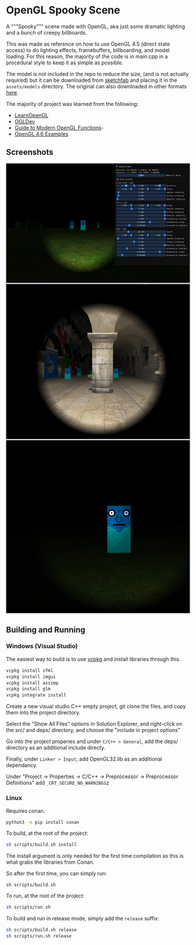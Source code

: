 # OpenGL Spooky Scene

A """Spooky""" scene made with OpenGL, aka just some dramatic lighting and a bunch of creepy billboards.

This was made as reference on how to use OpenGL 4.5 (direct state access) to do lighting effects, framebuffers, billboarding, and model loading. For this reason, the majority of the code is in main.cpp in a procedural style to keep it as simple as possible.

The model is not included in the repo to reduce the size, (and is not actually required) but it can be downloaded from [sketchfab](https://learnopengl.com/data/models/backpack.zip) and placing it in the `assets/models` directory. The original can also downloaded in other formats [here](https://sketchfab.com/3d-models/survival-guitar-backpack-799f8c4511f84fab8c3f12887f7e6b36).

The majority of project was learned from the following:

- [LearnOpenGL](https://learnopengl.com/)
- [OGLDev](https://www.ogldev.org/)
- [Guide to Modern OpenGL Functions](https://github.com/fendevel/Guide-to-Modern-OpenGL-Functions)-
- [OpenGL 4.6 Examples](https://github.com/rtryan98/OpenGL)

## Screenshots

![Screenshot 1](assets/screenshots/1.png)
![Screenshot 2](assets/screenshots/2.png)
![Screenshot 3](assets/screenshots/3.png)

## Building and Running

### Windows (Visual Studio)

The easiest way to build is to use [vcpkg](https://vcpkg.io/en/index.html) and install libraries through this.

```bash
vcpkg install sfml
vcpkg install imgui
vcpkg install assimp
vcpkg install glm
vcpkg integrate install
```

Create a new visual studio C++ empty project, git clone the files, and copy them into the project directory.

Select the "Show All Files" options in Solution Explorer, and right-click on the src/ and deps/ directory, and choose the "include in project options"

Go into the project properies and under `C/C++ > General`, add the deps/ directory as an additional include directy.

Finally, under `Linker > Input`, add OpenGL32.lib as an additional dependancy.

Under "Project -> Properties -> C/C++ -> Preprocessor -> Preprocessor Definitions" add `_CRT_SECURE_NO_WARNINGS`z

### Linux

Requires conan.

```sh
python3 -m pip install conan
```

To build, at the root of the project:

```sh
sh scripts/build.sh install
```

The install argument is only needed for the first time compilation as this is what grabs the libraries from Conan.

So after the first time, you can simply run:

```
sh scripts/build.sh
```

To run, at the root of the project:

```sh
sh scripts/run.sh
```

To build and run in release mode, simply add the `release` suffix:

```sh
sh scripts/build.sh release
sh scripts/run.sh release
```
